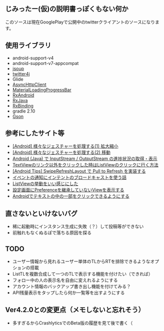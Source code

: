 ## じみったー(仮)の説明書っぽくもない何か ##
このソースは現在GooglePlayで公開中のtwitterクライアントのソースになります。

## 使用ライブラリ ##
* android-support-v4  
* android-support-v7-appcompat  
* [jsoup](http://jsoup.org/)
* [twitter4j](http://twitter4j.org/ja/)  
* Glide
* [AsyncHttpClient](http://loopj.com/android-async-http/)  
* [MaterialLoadingProgressBar](https://github.com/lsjwzh/MaterialLoadingProgressBar)  
* [RxAndroid](https://github.com/ReactiveX/RxAndroid)  
* [RxJava](https://github.com/ReactiveX/RxJava)  
* [RxBinding](https://github.com/JakeWharton/RxBinding)
* gradle 2.10
* [Gson](https://github.com/google/gson)

## 参考にしたサイト等 ##
* [[Android] 様々なジェスチャーを処理する(1) 拡大縮小](http://chicketen.blog.jp/archives/1579621.html)
* [[Android] 様々なジェスチャーを処理する(2) 移動](http://chicketen.blog.jp/archives/1622120.html)
* [Android (Java) で InputStream / OutputStream の進捗状況の取得・表示](http://foreignkey.toyao.net/archives/1386)
* [TextViewのリンク以外をクリックした時はListViewのクリックに行く方法](http://oigami.hatenablog.com/entry/2014/11/08/082615)
* [[Android Tips] SwipeRefreshLayout で Pull to Refresh を実装する](http://dev.classmethod.jp/smartphone/swiperefreshlayout/)
* [イベントの通知にインテントのブロードキャストを使う話](http://qiita.com/kazhida/items/91a15a1cf8ec0c443dbb)
* [ListViewの挙動をいい感じにした](http://saku-na63.hatenablog.com/entry/2014/06/06/013014)
* [設定画面にPreferenceを継承していないViewを表示する](http://serenegiant.com/blog/?p=2533)
* [Androidでテキストの中の一部をクリックできるようにする](http://d.hatena.ne.jp/chaoruko/20111007/1317997853)

## 直さないといけないバグ ##
* 稀に起動時にインスタンス生成に失敗（？）して投稿等ができない
* 前触れもなくぬるぽで落ちる原因を探る

## TODO ##
* ユーザー情報から見れるユーザー単体のTLからRTを排除できるようなオプションの搭載
* ListTLを複数合成して一つのTLで表示する機能を付けたい（できれば）
* フォロー中の人の表示名を自由に変えれるようにする
* アカウント情報のバックアップ書き出し機能を付けてみる？
* API残量表示をタップしたら何か一覧等を出すようにする

## Ver4.2.0との変更点（メモしないと忘れそう） ##
* 多すぎるからCrashlyticsでのBeta版の履歴を見て後で書く（
